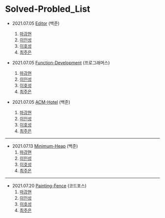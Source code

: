 # Solved-Probled_List

- 2021.07.05 [Editor](https://www.acmicpc.net/problem/1406) (백준)
  1. [마강현](https://www.google.com)
  2. [이인성](https://www.google.com)
  3. [이호성](https://github.com/fore-head/210705_Editor_LHS)
  4. [최주은](https://www.google.com)

- 2021.07.05 [Function-Development](https://programmers.co.kr/learn/courses/30/lessons/42586) (프로그래머스)
  1. [마강현](https://www.google.com)
  2. [이인성](https://www.google.com)
  3. [이호성](https://github.com/fore-head/210705_Function-Development_LHS)
  4. [최주은](https://www.google.com)

- 2021.07.05 [ACM-Hotel](https://www.acmicpc.net/problem/10250) (백준)
  1. [마강현](https://www.google.com)
  2. [이인성](https://www.google.com)
  3. [이호성](https://github.com/fore-head/210705_ACM-Hotel_LHS)
  4. [최주은](https://www.google.com)

***

- 2021.07.13 [Minimum-Heap](https://www.acmicpc.net/problem/1927) (백준)
  1. [마강현](https://www.google.com)
  2. [이인성](https://www.google.com)
  3. [이호성](https://github.com/fore-head/210713_Minimum-Heap_LHS)
  4. [최주은](https://www.google.com)

***

- 2021.07.20 [Painting-Fence](https://codeforces.com/problemset/problem/448/C) (코드포스)
  1. [마강현](https://www.google.com)
  2. [이인성](https://www.google.com)
  3. [이호성](https://github.com/fore-head/210720_Painting-Fence_LHS)
  4. [최주은](https://www.google.com)
